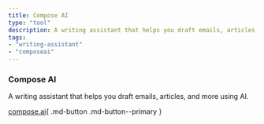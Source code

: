 ```yaml
---
title: Compose AI
type: "tool"
description: A writing assistant that helps you draft emails, articles, and more using AI.
tags:
- "writing-assistant"
- "composeai"
---
```


### Compose AI

A writing assistant that helps you draft emails, articles, and more using AI.

[compose.ai](https://compose.ai/){ .md-button .md-button--primary } 
